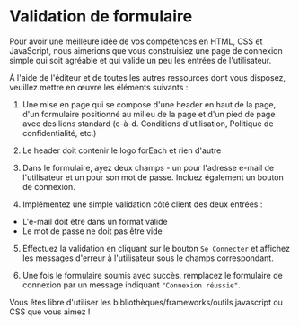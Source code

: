 # Validation de formulaire

Pour avoir une meilleure idée de vos compétences en HTML, CSS et JavaScript, nous aimerions que vous construisiez une page de connexion simple qui soit agréable et qui valide un peu les entrées de l'utilisateur.

À l'aide de l'éditeur et de toutes les autres ressources dont vous disposez, veuillez mettre en œuvre les éléments suivants :

1. Une mise en page qui se compose d'une header en haut de la page, d'un formulaire positionné au milieu de la page et d'un pied de page avec des liens standard (c-à-d. Conditions d'utilisation, Politique de confidentialité, etc.)

2. Le header doit contenir le logo forEach et rien d'autre

3. Dans le formulaire, ayez deux champs - un pour l'adresse e-mail de l'utilisateur et un pour son mot de passe. Incluez également un bouton de connexion.

4. Implémentez une simple validation côté client des deux entrées :

- L'e-mail doit être dans un format valide
- Le mot de passe ne doit pas être vide

5. Effectuez la validation en cliquant sur le bouton `Se Connecter` et affichez les messages d'erreur à l'utilisateur sous le champs correspondant.

6. Une fois le formulaire soumis avec succès, remplacez le formulaire de connexion par un message indiquant `"Connexion réussie"`.

Vous êtes libre d'utiliser les bibliothèques/frameworks/outils javascript ou CSS que vous aimez !
